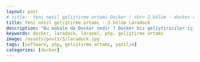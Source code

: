 ```yaml
---
layout: post
# title:  Yeni nesil geliştirme ortamı Docker ! <br> 2.bölüm - docker compose
title: Yeni nesil geliştirme ortamı - 3.bölüm Laradock
description: "Bu makale de Docker nedir ? Docker biz geliştiriciler için ne ifade ediyor ? Neden Docker kullanalım ? Dockerı nasıl kullanırız vb. gibi sorulara cevap arıyoruz."
keywords: docker, laradock, laravel, php, geliştirme ortamı
image: /assets/posts/3/laradock.jpg
tags: [software, php, geliştirme ortamı, yazılım]
categories: [docker]
---
```



